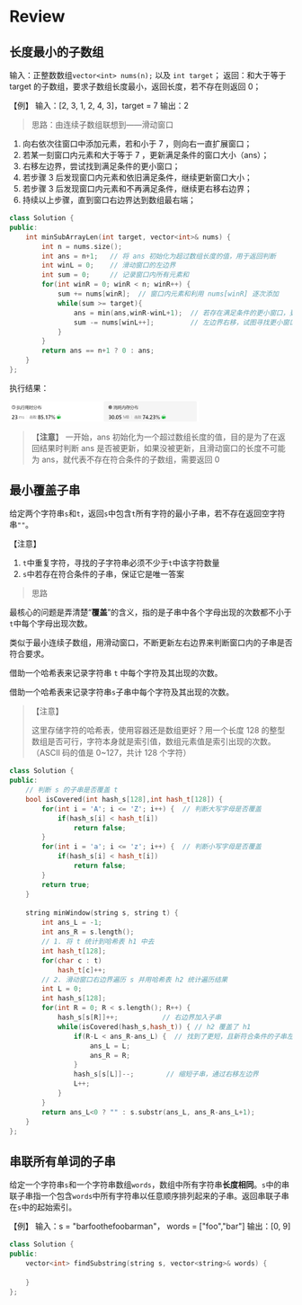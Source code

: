 # Review

## 长度最小的子数组

输入：正整数数组`vector<int> nums(n);` 以及 `int target`；
返回：和大于等于 target 的子数组，要求子数组长度最小，返回长度，若不存在则返回 0；



【例】
输入：[2, 3, 1, 2, 4, 3]，target = 7
输出：2



> 思路：由连续子数组联想到——滑动窗口

1. 向右依次往窗口中添加元素，若和小于 7 ，则向右一直扩展窗口；
2. 若某一刻窗口内元素和大于等于 7 ，更新满足条件的窗口大小（ans）；
3. 右移左边界，尝试找到满足条件的更小窗口；
4. 若步骤 3 后发现窗口内元素和依旧满足条件，继续更新窗口大小；
5. 若步骤 3 后发现窗口内元素和不再满足条件，继续更右移右边界；
6. 持续以上步骤，直到窗口右边界达到数组最右端；

```c++
class Solution {
public:
    int minSubArrayLen(int target, vector<int>& nums) {
		int n = nums.size();
        int ans = n+1;   // 将 ans 初始化为超过数组长度的值，用于返回判断
        int winL = 0;    // 滑动窗口的左边界
        int sum = 0;     // 记录窗口内所有元素和
        for(int winR = 0; winR < n; winR++) {
            sum += nums[winR];  // 窗口内元素和利用 nums[winR] 逐次添加
            while(sum >= target){
                ans = min(ans,winR-winL+1);  // 若存在满足条件的更小窗口，更新 ans
                sum -= nums[winL++];         // 左边界右移，试图寻找更小窗口，同时更新 sum
            }
        }
        return ans == n+1 ? 0 : ans;
    }
};
```

执行结果：

<img src="https://raw.githubusercontent.com/huibazdy/TyporaPicture/main/202409241141341.png" alt="image-20240924114105268" style="zoom: 33%;" />

> 【**注意**】
> 一开始，ans 初始化为一个超过数组长度的值，目的是为了在返回结果时判断 ans 是否被更新，如果没被更新，且滑动窗口的长度不可能为 ans，就代表不存在符合条件的子数组，需要返回 0 



## 最小覆盖子串

给定两个字符串`s`和`t`，返回`s`中包含`t`所有字符的最小子串，若不存在返回空字符串`""`。

【注意】

1. `t`中重复字符，寻找的子字符串必须不少于`t`中该字符数量
2. `s`中若存在符合条件的子串，保证它是唯一答案

> 思路

最核心的问题是弄清楚“**覆盖**”的含义，指的是子串中各个字母出现的次数都不小于`t`中每个字母出现次数。

类似于最小连续子数组，用滑动窗口，不断更新左右边界来判断窗口内的子串是否符合要求。

借助一个哈希表来记录字符串 `t` 中每个字符及其出现的次数。

借助一个哈希表来记录字符串`s`子串中每个字符及其出现的次数。

> 【注意】
>
> 这里存储字符的哈希表，使用容器还是数组更好？用一个长度 128 的整型数组是否可行，字符本身就是索引值，数组元素值是索引出现的次数。（ASCII 码的值是 0~127，共计 128 个字符）

```c++
class Solution {
public:
    // 判断 s 的子串是否覆盖 t
    bool isCovered(int hash_s[128],int hash_t[128]) {
        for(int i = 'A'; i <= 'Z'; i++) {  // 判断大写字母是否覆盖
            if(hash_s[i] < hash_t[i])
                return false;
        }
        for(int i = 'a'; i <= 'z'; i++) {  // 判断小写字母是否覆盖
            if(hash_s[i] < hash_t[i])
                return false;
        }
        return true;
    }
    
    string minWindow(string s, string t) {
        int ans_L = -1;
        int ans_R = s.length();
        // 1. 将 t 统计到哈希表 h1 中去
        int hash_t[128];
        for(char c : t)
            hash_t[c]++;
        // 2. 滑动窗口右边界遍历 s 并用哈希表 h2 统计遍历结果
        int L = 0;
        int hash_s[128];
        for(int R = 0; R < s.length(); R++) {
            hash_s[s[R]]++;           // 右边界加入子串
            while(isCovered(hash_s,hash_t)) { // h2 覆盖了 h1
                if(R-L < ans_R-ans_L) {  // 找到了更短，且新符合条件的子串左右边界
                    ans_L = L;
                    ans_R = R;
                }
                hash_s[s[L]]--;        // 缩短子串，通过右移左边界
                L++;
            }
        }
        return ans_L<0 ? "" : s.substr(ans_L, ans_R-ans_L+1);
    }
};
```



## 串联所有单词的子串

给定一个字符串`s`和一个字符串数组`words`，数组中所有字符串**长度相同**。`s`中的串联子串指一个包含`words`中所有字符串以任意顺序排列起来的子串。返回串联子串在`s`中的起始索引。

【例】
输入：s = "barfoothefoobarman"， words = ["foo","bar"]
输出：[0, 9]

```c++
class Solution {
public:
    vector<int> findSubstring(string s, vector<string>& words) {
		
    }
};
```

